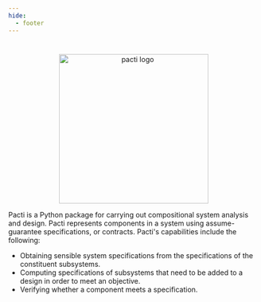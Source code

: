 ```yaml
---
hide:
  - footer
---
```


#
<p align="center">
<img src="/pacti/logos/pacti_colorful.svg" alt= "pacti logo" width="300"/>
</p>

Pacti is a Python package for carrying out compositional system analysis and design. Pacti represents components in a
system using assume-guarantee specifications, or contracts. Pacti's capabilities include the following:

- Obtaining sensible system specifications from the specifications of the constituent subsystems.
- Computing specifications of subsystems that need to be added to a design in order to meet an objective.
- Verifying whether a component meets a specification.


